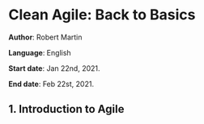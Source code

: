 # Clean Agile: Back to Basics

**Author**: Robert Martin

**Language**: English

**Start date**: Jan 22nd, 2021.

**End date**: Feb 22st, 2021.

## 1. Introduction to Agile
